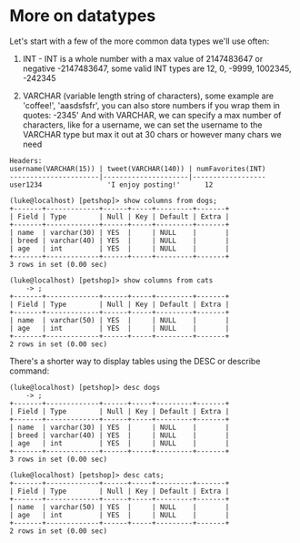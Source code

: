 # More on datatypes 

Let's start with a few of the more common data types we'll use often:

1. INT - INT is a whole number with a max value of 2147483647 or negative -2147483647, some valid INT types are 12, 0, -9999, 1002345, -242345

2. VARCHAR (variable length string of characters), some example are 'coffee!', 'aasdsfsfr', you can also store numbers if you wrap them in quotes: -2345' And with VARCHAR, we can specify a max number of characters, like for a username, we can set the username to the VARCHAR type but max it out at 30 chars or however many chars we need

```
Headers:
username(VARCHAR(15)) | tweet(VARCHAR(140)) | numFavorites(INT)
----------------------|---------------------|------------------
user1234                'I enjoy posting!'      12
```
```
(luke@localhost) [petshop]> show columns from dogs;
+-------+-------------+------+-----+---------+-------+
| Field | Type        | Null | Key | Default | Extra |
+-------+-------------+------+-----+---------+-------+
| name  | varchar(30) | YES  |     | NULL    |       |
| breed | varchar(40) | YES  |     | NULL    |       |
| age   | int         | YES  |     | NULL    |       |
+-------+-------------+------+-----+---------+-------+
3 rows in set (0.00 sec)
```
```
(luke@localhost) [petshop]> show columns from cats
    -> ;
+-------+-------------+------+-----+---------+-------+
| Field | Type        | Null | Key | Default | Extra |
+-------+-------------+------+-----+---------+-------+
| name  | varchar(50) | YES  |     | NULL    |       |
| age   | int         | YES  |     | NULL    |       |
+-------+-------------+------+-----+---------+-------+
2 rows in set (0.00 sec)
```

There's a shorter way to display tables using the DESC or describe command:

```
(luke@localhost) [petshop]> desc dogs
    -> ;
+-------+-------------+------+-----+---------+-------+
| Field | Type        | Null | Key | Default | Extra |
+-------+-------------+------+-----+---------+-------+
| name  | varchar(30) | YES  |     | NULL    |       |
| breed | varchar(40) | YES  |     | NULL    |       |
| age   | int         | YES  |     | NULL    |       |
+-------+-------------+------+-----+---------+-------+
3 rows in set (0.00 sec)

(luke@localhost) [petshop]> desc cats;
+-------+-------------+------+-----+---------+-------+
| Field | Type        | Null | Key | Default | Extra |
+-------+-------------+------+-----+---------+-------+
| name  | varchar(50) | YES  |     | NULL    |       |
| age   | int         | YES  |     | NULL    |       |
+-------+-------------+------+-----+---------+-------+
2 rows in set (0.00 sec)

```